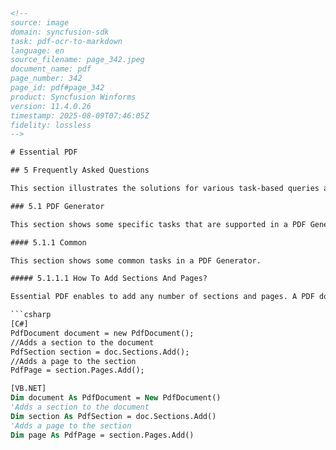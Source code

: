 ```html
<!--
source: image
domain: syncfusion-sdk
task: pdf-ocr-to-markdown
language: en
source_filename: page_342.jpeg
document_name: pdf
page_number: 342
page_id: pdf#page_342
product: Syncfusion Winforms
version: 11.4.0.26
timestamp: 2025-08-09T07:46:05Z
fidelity: lossless
-->

# Essential PDF

## 5 Frequently Asked Questions

This section illustrates the solutions for various task-based queries about Essential PDF.

### 5.1 PDF Generator

This section shows some specific tasks that are supported in a PDF Generator.

#### 5.1.1 Common

This section shows some common tasks in a PDF Generator.

##### 5.1.1.1 How To Add Sections And Pages?

Essential PDF enables to add any number of sections and pages. A PDF document should contain atleast one section. Each section can have any number of pages in it. PdfSection class is used to create sections and PdfPage class is used to add pages.

```csharp
[C#]
PdfDocument document = new PdfDocument();
//Adds a section to the document
PdfSection section = doc.Sections.Add();
//Adds a page to the section
PdfPage = section.Pages.Add();
```

```vb
[VB.NET]
Dim document As PdfDocument = New PdfDocument()
'Adds a section to the document
Dim section As PdfSection = doc.Sections.Add()
'Adds a page to the section
Dim page As PdfPage = section.Pages.Add()
```
```